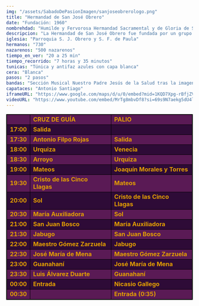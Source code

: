 ```yaml
---
img: "/assets/SabadoDePasionImagen/sanjoseobrerologo.png"
title: "Hermandad de San José Obrero"
date: "Fundación: 1960"
nombrehdad: "Humilde y Fervorosa Hermandad Sacramental y de Gloria de San José Obrero, San Francisco de Paula e Inmaculada Concepción y Cofradía de Nazarenos de Nuestro Padre Jesús de la Caridad y Nuestra Señora de los Dolores"
descripcion: "La Hermandad de San José Obrero fue fundada por un grupo de feligreses en la parroquia homónima a comienzos del año 1960. El día 19 de marzo de 1960, festividad de San José, la talla del santo es entronizada en dicha parroquia tras una procesión solemne. El día 15 de septiembre de 1962 fue bendecida la imagen de Nuestra Señora de los Dolores.En septiembre de 2008, procesiona por primera vez por las calles de la feligresía. En el año 2010, fue bendecido y estrenado el paso de palio de Nuestra Señora de los Dolores, en su primera fase.En febrero de 2012, son aprobadas nuevas reglas por las que debe regirse la corporación, sustituyendo a las anteriores, donde se añade el carácter de penitencial."
iglesia: "Parroquia S. J. Obrero y S. F. de Paula"
hermanos: "730"
nazarenos: "500 nazarenos"
tiempo_en_ver: "20 a 25 min"
tiempo_recorrido: "7 horas y 35 minutos"
tunicas: "Túnica y antifaz azules con capa blanca"
cera: "Blanca"
pasos: "2 pasos"
bandas: "Sección Musical Nuestro Padre Jesús de la Salud tras la imagen del Señor de la Caridad, y la Banda de Música de Coria del Río acompaña al paso de palio"
capataces: "Antonio Santiago"
iframeURL: "https://www.google.com/maps/d/u/0/embed?mid=1KQD7Xpg-rBfjZVh17_QR3jtHRhGcasY&ehbc=2E312F"
videoURL: "https://www.youtube.com/embed/MrTg8mbvDf8?si=69s9N7aekg5dU4ly"
---
```


<table class="recorrido" style="width: 100%; border-collapse: collapse; text-align: left; border: 1px solid black;">
  <tbody>
    <tr style="background-color: #5a1a55; color: #e5a000; font-weight: bold;">
      <td style="border: 1px solid black; text-align: center;"></td>
      <td style="border: 1px solid black;">CRUZ DE GUÍA</td>
      <td style="border: 1px solid black;">PALIO</td>
    </tr>
    <tr style="background-color: #2e0b37; color: #e5a000; font-weight: bold;">
      <td style="border: 1px solid black; text-align: center;">17:00</td>
      <td style="border: 1px solid black;">Salida</td>
      <td style="border: 1px solid black;"></td>
    </tr>
    <tr style="background-color: #5a1a55; color: #e5a000; font-weight: bold;">
      <td style="border: 1px solid black; text-align: center;">17:30</td>
      <td style="border: 1px solid black;">Antonio Filpo Rojas</td>
      <td style="border: 1px solid black;">Salida</td>
    </tr>
    <tr style="background-color: #2e0b37; color: #e5a000; font-weight: bold;">
      <td style="border: 1px solid black; text-align: center;">18:00</td>
      <td style="border: 1px solid black;">Urquiza</td>
      <td style="border: 1px solid black;">Venecia</td>
    </tr>
    <tr style="background-color: #5a1a55; color: #e5a000; font-weight: bold;">
      <td style="border: 1px solid black; text-align: center;">18:30</td>
      <td style="border: 1px solid black;">Arroyo</td>
      <td style="border: 1px solid black;">Urquiza</td>
    </tr>
    <tr style="background-color: #2e0b37; color: #e5a000; font-weight: bold;">
      <td style="border: 1px solid black; text-align: center;">19:00</td>
      <td style="border: 1px solid black;">Mateos</td>
      <td style="border: 1px solid black;">Joaquín Morales y Torres</td>
    </tr>
    <tr style="background-color: #5a1a55; color: #e5a000; font-weight: bold;">
      <td style="border: 1px solid black; text-align: center;">19:30</td>
      <td style="border: 1px solid black;">Cristo de las Cinco Llagas</td>
      <td style="border: 1px solid black;">Mateos</td>
    </tr>
    <tr style="background-color: #2e0b37; color: #e5a000; font-weight: bold;">
      <td style="border: 1px solid black; text-align: center;">20:00</td>
      <td style="border: 1px solid black;">Sol</td>
      <td style="border: 1px solid black;">Cristo de las Cinco Llagas</td>
    </tr>
    <tr style="background-color: #5a1a55; color: #e5a000; font-weight: bold;">
      <td style="border: 1px solid black; text-align: center;">20:30</td>
      <td style="border: 1px solid black;">María Auxiliadora</td>
      <td style="border: 1px solid black;">Sol</td>
    </tr>
    <tr style="background-color: #2e0b37; color: #e5a000; font-weight: bold;">
      <td style="border: 1px solid black; text-align: center;">21:00</td>
      <td style="border: 1px solid black;">San Juan Bosco</td>
      <td style="border: 1px solid black;">María Auxiliadora</td>
    </tr>
    <tr style="background-color: #5a1a55; color: #e5a000; font-weight: bold;">
      <td style="border: 1px solid black; text-align: center;">21:30</td>
      <td style="border: 1px solid black;">Jabugo</td>
      <td style="border: 1px solid black;">San Juan Bosco</td>
    </tr>
    <tr style="background-color: #2e0b37; color: #e5a000; font-weight: bold;">
      <td style="border: 1px solid black; text-align: center;">22:00</td>
      <td style="border: 1px solid black;">Maestro Gómez Zarzuela</td>
      <td style="border: 1px solid black;">Jabugo</td>
    </tr>
    <tr style="background-color: #5a1a55; color: #e5a000; font-weight: bold;">
      <td style="border: 1px solid black; text-align: center;">22:30</td>
      <td style="border: 1px solid black;">José María de Mena</td>
      <td style="border: 1px solid black;">Maestro Gómez Zarzuela</td>
    </tr>
    <tr style="background-color: #2e0b37; color: #e5a000; font-weight: bold;">
      <td style="border: 1px solid black; text-align: center;">23:00</td>
      <td style="border: 1px solid black;">Guanahaní</td>
      <td style="border: 1px solid black;">José María de Mena</td>
    </tr>
    <tr style="background-color: #5a1a55; color: #e5a000; font-weight: bold;">
      <td style="border: 1px solid black; text-align: center;">23:30</td>
      <td style="border: 1px solid black;">Luis Álvarez Duarte</td>
      <td style="border: 1px solid black;">Guanahaní</td>
    </tr>
    <tr style="background-color: #2e0b37; color: #e5a000; font-weight: bold;">
      <td style="border: 1px solid black; text-align: center;">00:00</td>
      <td style="border: 1px solid black;">Entrada</td>
      <td style="border: 1px solid black;">Nicasio Gallego</td>
    </tr>
    <tr style="background-color: #5a1a55; color: #e5a000; font-weight: bold;">
      <td style="border: 1px solid black; text-align: center;">00:30</td>
      <td style="border: 1px solid black;"></td>
      <td style="border: 1px solid black;">Entrada (0:35)</td>
    </tr>
  </tbody>
</table>
